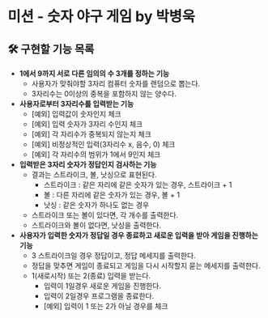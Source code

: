 #   미션 - 숫자 야구 게임 by 박병욱

## 🛠️ 구현할 기능 목록

- **1에서 9까지 서로 다른 임의의 수 3개를 정하는 기능** 
  - 사용자가 맞춰야할 3자리 컴퓨터 숫자를 랜덤으로 뽑는다.
  - 3자리수는 0이상의 중복을 포함하지 않는 양수다. 
- **사용자로부터 3자리수를 입력받는 기능**
  - [예외] 입력값이 숫자인지 체크
  - [예외] 입력 숫자가 3자리 수인지 체크
  - [예외] 각 자리수가 중복되지 않는지 체크
  - [예외] 비정상적인 입력(3자리수 x, 음수, 0) 체크 
  - [예외] 각 자리수의 범위가 1에서 9인지 체크
- **입력받은 3자리 숫자가 정답인지 검사하는 기능**
  - 결과는 스트라이크, 볼, 낫싱으로 표현된다.
    - 스트라이크 : 같은 자리에 같은 숫자가 있는 경우, 스트라이크 + 1
    - 볼 : 다른 자리에 같은 숫자가 있는 경우, 볼 + 1
    - 낫싱 : 같은 숫자가 하나도 없는 경우
  - 스트라이크 또는 볼이 있다면, 각 개수를 출력한다.
  - 스트라이크와 볼이 없다면, 낫싱을 출력한다.
- **사용자가 입력한 숫자가 정답일 경우 종료하고 새로운 입력을 받아 게임을 진행하는 기능**
  - 3 스트라이크일 경우 정답이고, 정답 메세지를 출력한다.
  - 정답을 맞추면 게임이 종료되고 게임을 다시 시작할지 묻는 메세지를 출력한다.
  - 1(새로시작) 또는 2(종료) 입력을 받는다.
    - 입력이 1일경우 새로운 게임을 진행한다.
    - 입력이 2일경우 프로그램을 종료한다.
    - [예외] 입력이 1 또는 2가 아닐 경우를 체크 

